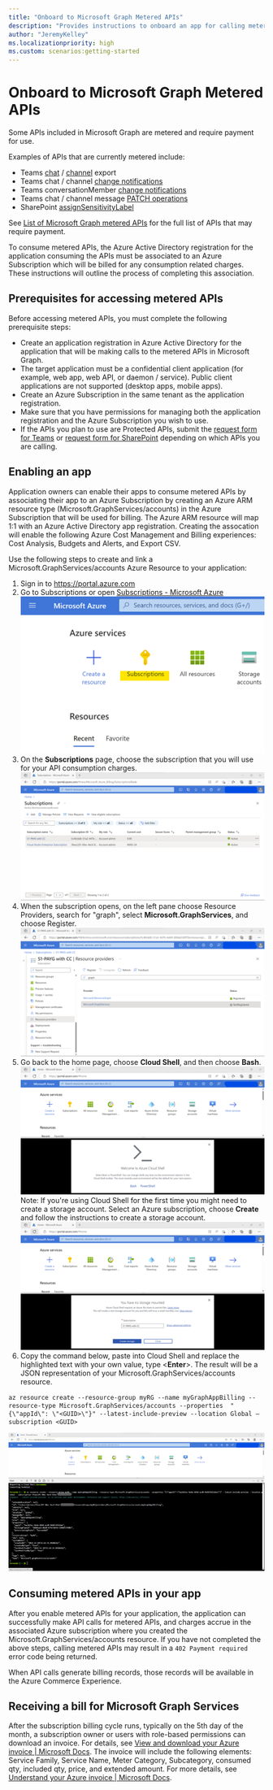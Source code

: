 ```yaml
---
title: "Onboard to Microsoft Graph Metered APIs"
description: "Provides instructions to onboard an app for calling metered APIs in Microsoft Graph."
author: "JeremyKelley"
ms.localizationpriority: high
ms.custom: scenarios:getting-started
---
```


# Onboard to Microsoft Graph Metered APIs

Some APIs included in Microsoft Graph are metered and require payment for use. 

Examples of APIs that are currently metered include:
- Teams [chat](/graph/api/chats-getallmessages.md) / [channel](/graph/api/channel-getallmessages.md) export
- Teams chat / channel [change notifications](/graph/api/subscription-post-subscriptions.md)
- Teams conversationMember [change notifications](/graph/api/subscription-post-subscriptions.md)
- Teams chat / channel message [PATCH operations](/graph/api/chatmessage-update.md)
- SharePoint [assignSensitivityLabel](/graph/api/driveitem-assignsensitivitylabel.md)

See [List of Microsoft Graph metered APIs](metered-api-list.md) for the full list of APIs that may require payment.

To consume metered APIs, the Azure Active Directory registration for the application consuming the APIs must be associated to an Azure Subscription which will be billed for any consumption related charges. These instructions will outline the process of completing this association.

## Prerequisites for accessing metered APIs
Before accessing metered APIs, you must complete the following prerequisite steps:
- Create an application registration in Azure Active Directory for the application that will be making calls to the metered APIs in Microsoft Graph.
- The target application must be a confidential client application (for example, web app, web API, or daemon / service). Public client applications are not supported (desktop apps, mobile apps).
- Create an Azure Subscription in the same tenant as the application registration.
- Make sure that you have permissions for managing both the application registration and the Azure Subscription you wish to use.
- If the APIs you plan to use are Protected APIs, submit the [request form for Teams](teams-protected-apis.md) or [request form for SharePoint](https://aka.ms/PreviewSPOPremiumAPI) depending on which APIs you are calling.

## Enabling an app
Application owners can enable their apps to consume metered APIs by associating their app to an Azure Subscription by creating an Azure ARM resource type (Microsoft.GraphServices/accounts) in the Azure Subscription that will be used for billing. The Azure ARM resource will map 1:1 with an Azure Active Directory app registration. Creating the assocation will enable the following Azure Cost Management and Billing experiences: Cost Analysis, Budgets and Alerts, and Export CSV.

Use the following steps to create and link a Microsoft.GraphServices/accounts Azure Resource to your application:
1. Sign in to https://portal.azure.com
2. Go to Subscriptions or open [Subscriptions - Microsoft Azure](https://portal.azure.com/#view/Microsoft_Azure_Billing/SubscriptionsBlade)
![Azure Subscriptions in the Azure Portal](images/metered-apis/azure-subscription.png)
3. On the **Subscriptions** page, choose the subscription that you will use for your API consumption charges.
![Choose an Azure Subscription for API consumption charges](images/metered-apis/choose-subscription.png)
4. When the subscription opens, on the left pane choose Resource Providers, search for "graph", select **Microsoft.GraphServices**, and choose Register.
![Register the Microsoft.GraphServices resource provider](images/metered-apis/resource-providers.png)
5. Go back to the home page, choose **Cloud Shell**, and then choose **Bash**.
![Choose Cloud Shell](images/metered-apis/cloud-shell.png)
Note: If you're using Cloud Shell for the first time you might need to create a storage account.  Select an Azure subscription, choose **Create** and follow the instructions to create a storage account.
![May need to create a storage account to access Cloud Shell](images/metered-apis/no-storage.png)
6. Copy the command below, paste into Cloud Shell and replace the highlighted text with your own value, type <**Enter**>. The result will be a JSON representation of your Microsoft.GraphServices/accounts resource.

```Cloud Shell
az resource create --resource-group myRG --name myGraphAppBilling --resource-type Microsoft.GraphServices/accounts --properties  "{\"appId\": \"<GUID>\"}" --latest-include-preview --location Global –subscription <GUID>
```

![Successfully associated application to Azure Subscription](images/metered-apis/cloud-shell-success.png)

## Consuming metered APIs in your app
After you enable metered APIs for your application, the application can successfully make API calls for metered APIs, and charges accrue in the associated Azure subscription where you created the Microsoft.GraphServices/accounts resource. If you have not completed the above steps, calling metered APIs may result in a `402 Payment required` error code being returned.

When API calls generate billing records, those records will be available in the Azure Commerce Experience.

## Receiving a bill for Microsoft Graph Services
After the subscription billing cycle runs, typically on the 5th day of the month, a subscription owner or users with role-based permissions can download an invoice. For details, see [View and download your Azure invoice | Microsoft Docs](https://docs.microsoft.com/azure/cost-management-billing/understand/download-azure-invoice).
The invoice will include the following elements: Service Family, Service Name, Meter Category, Subcategory, consumed qty, included qty, price, and extended amount. For more details, see [Understand your Azure invoice | Microsoft Docs](https://docs.microsoft.com/azure/cost-management-billing/understand/understand-invoice).
